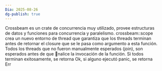 ```yaml
---
Dia: 2025-08-26
dg-publish: true
---
```

Crossbeam es un crate de concurrencia muy utilizado, provee estructuras de datos y funciones para concurrencia y paralelismo. crossbeam::scope crea un nuevo entorno de thread que garantiza que los threads terminan antes de retornar el closure que se le pasa como argumento a esta función. Todos los threads que no fueron manualmente esperados (join), son esperados antes de que nalice la invocación de la función. Si todos terminan exitosamente, se retorna Ok, si alguno ejecutó panic, se retorna Err